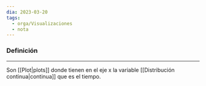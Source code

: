 ```yaml
---
dia: 2023-03-20
tags:
  - orga/Visualizaciones
  - nota
---
```

### Definición
---
Son [[Plot|plots]] donde tienen en el eje x la variable [[Distribución continua|continua]] que es el tiempo.